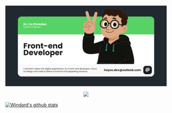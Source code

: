 <p align="center">
  <img src="./assets/readme-Github.png" alt="Banner de GitHub" width="1200"/>
</p>

<p align="center">
  <a href="https://skillicons.dev">
    <img src="https://skillicons.dev/icons?i=angular,react,ts,sass,fastapi,js,nodejs,vue,tailwind,html,figma,kotlin,linux" />
  </a>
</p>

[![Windard's github stats](https://github-readme-stats.vercel.app/api?username=windard&show_icons=true)](https://github.com/windard)



